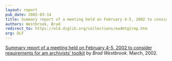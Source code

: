 ```yaml
---
layout: report
pub_date: 2002-03-14
title: Summary report of a meeting held on February 4-5, 2002 to consider requirements for am archivists’ toolkit
authors: Westbrook, Brad
redirect_to: https://old.diglib.org/collections/eadmtg1rep.htm
org: DLF
---
```

<p><a href="https://old.diglib.org/collections/eadmtg1rep.htm" target="_blank" rel="noopener noreferrer">Summary report of a meeting held on February 4-5, 2002 to consider requirements for am archivists’ toolkit</a> by <em>Brad Westbrook</em>. March, 2002.</p>
